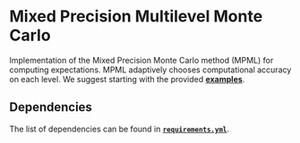 # Mixed Precision Multilevel Monte Carlo
Implementation of the Mixed Precision Monte Carlo method (MPML) for computing expectations. MPML adaptively chooses computational accuracy on each level. We suggest starting with the provided **[examples](./examples/)**.
## Dependencies
The list of dependencies can be found in **[`requirements.yml`](./requirements.yml)**.